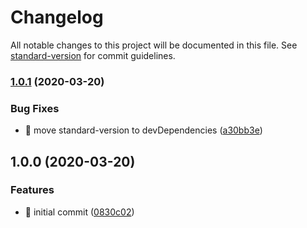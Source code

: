 # Changelog

All notable changes to this project will be documented in this file. See [standard-version](https://github.com/conventional-changelog/standard-version) for commit guidelines.

### [1.0.1](https://github.com/stepankuzmin/get-city-boundaries/compare/v1.0.0...v1.0.1) (2020-03-20)


### Bug Fixes

* 🐛 move standard-version to devDependencies ([a30bb3e](https://github.com/stepankuzmin/get-city-boundaries/commit/a30bb3e1d2d1a07a3f82a863e060f5c273f6cdc5))

## 1.0.0 (2020-03-20)


### Features

* 🎸 initial commit ([0830c02](https://github.com/stepankuzmin/get-city-boundaries/commit/0830c02ec2eb07fb9d70c3390718e1aa87a63abc))
